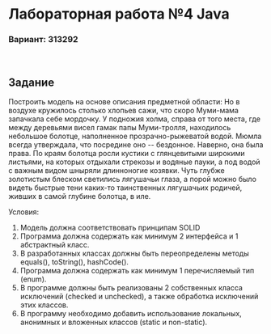 # Лабораторная работа №4 Java

### Вариант: 313292  
<br />
  
## Задание
Построить модель на основе описания предметной области:
  Но в воздухе кружилось столько хлопьев сажи, что скоро Муми-мама запачкала себе мордочку. У подножия холма, справа от того места, где между деревьями висел гамак папы Муми-тролля, находилось небольшое болотце, наполненное прозрачно-рыжеватой водой. Мюмла всегда утверждала, что посредине оно -- бездонное. Наверно, она была права. По краям болотца росли кустики с глянцевитыми широкими листьями, на которых отдыхали стрекозы и водяные пауки, а под водой с важным видом шныряли длинноногие козявки. Чуть глубже золотистым блеском светились лягушачьи глаза, а порой можно было видеть быстрые тени каких-то таинственных лягушачьих родичей, живших в самой глубине болотца, в иле. 
<br />



Условия:
1. Модель должна соответствовать принципам SOLID
2. Программа должна содержать как минимум 2 интерфейса и 1 абстрактный класс.
3. В разработанных классах должны быть переопределены методы equals(), toString(), hashCode().
4. Программа должна содержать как минимум 1 перечисляемый тип (enum).
5. В программе должны быть реализованы 2 собственных класса исключений (checked и unchecked), а также обработка исключений этих классов.
6. В программу необходимо добавить использование локальных, анонимных и вложенных классов (static и non-static).  
<br />

